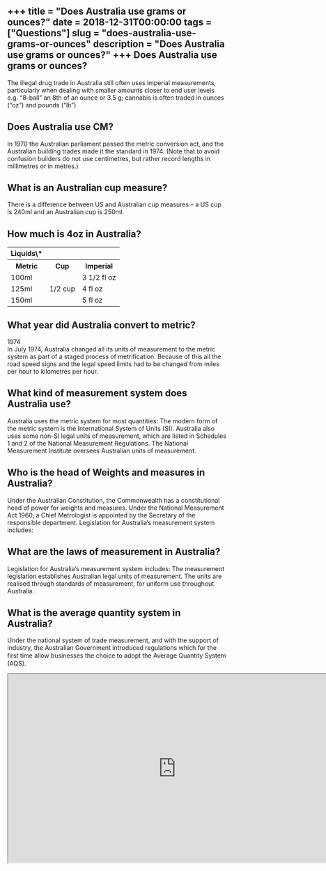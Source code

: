 +++
title = "Does Australia use grams or ounces?"
date = 2018-12-31T00:00:00
tags = ["Questions"]
slug = "does-australia-use-grams-or-ounces"
description = "Does Australia use grams or ounces?"
+++
Does Australia use grams or ounces?
-----------------------------------

The illegal drug trade in Australia still often uses imperial measurements, particularly when dealing with smaller amounts closer to end user levels e.g. “8-ball” an 8th of an ounce or 3.5 g; cannabis is often traded in ounces (“oz”) and pounds (“lb”)

Does Australia use CM?
----------------------

In 1970 the Australian parliament passed the metric conversion act, and the Australian building trades made it the standard in 1974. (Note that to avoid confusion builders do not use centimetres, but rather record lengths in millimetres or in metres.)

What is an Australian cup measure?
----------------------------------

There is a difference between US and Australian cup measures – a US cup is 240ml and an Australian cup is 250ml.

How much is 4oz in Australia?
-----------------------------

<table><tr><th>Liquids\*</th></tr><tr><th>Metric</th><th>Cup</th><th>Imperial</th></tr><tr><td>100ml</td><td></td><td>3 1/2 fl oz</td></tr><tr><td>125ml</td><td>1/2 cup</td><td>4 fl oz</td></tr><tr><td>150ml</td><td></td><td>5 fl oz</td></tr></table>

What year did Australia convert to metric?
------------------------------------------

1974  
In July 1974, Australia changed all its units of measurement to the metric system as part of a staged process of metrification. Because of this all the road speed signs and the legal speed limits had to be changed from miles per hour to kilometres per hour.

What kind of measurement system does Australia use?
---------------------------------------------------

Australia uses the metric system for most quantities: The modern form of the metric system is the International System of Units (SI). Australia also uses some non-SI legal units of measurement, which are listed in Schedules 1 and 2 of the National Measurement Regulations. The National Measurement Institute oversees Australian units of measurement.

Who is the head of Weights and measures in Australia?
-----------------------------------------------------

Under the Australian Constitution, the Commonwealth has a constitutional head of power for weights and measures. Under the National Measurement Act 1960, a Chief Metrologist is appointed by the Secretary of the responsible department. Legislation for Australia’s measurement system includes:

What are the laws of measurement in Australia?
----------------------------------------------

Legislation for Australia’s measurement system includes: The measurement legislation establishes Australian legal units of measurement. The units are realised through standards of measurement, for uniform use throughout Australia.

What is the average quantity system in Australia?
-------------------------------------------------

Under the national system of trade measurement, and with the support of industry, the Australian Government introduced regulations which for the ﬁrst time allow businesses the choice to adopt the Average Quantity System (AQS).

<iframe allow="accelerometer; autoplay; clipboard-write; encrypted-media; gyroscope; picture-in-picture" allowfullscreen="" class="__youtube_prefs__  epyt-is-override  no-lazyload" data-no-lazy="1" data-origheight="433" data-origwidth="770" data-skipgform_ajax_framebjll="" height="433" id="_ytid_88720" loading="lazy" src="https://www.youtube.com/embed/mnuKynX27lo?enablejsapi=1&autoplay=0&cc_load_policy=0&cc_lang_pref=&iv_load_policy=1&loop=0&modestbranding=0&rel=1&fs=1&playsinline=0&autohide=2&theme=dark&color=red&controls=1&" title="YouTube player" width="770"></iframe>